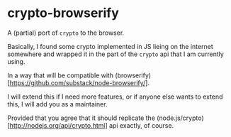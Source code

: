 # crypto-browserify

A (partial) port of `crypto` to the browser.

Basically, I found some crypto implemented in JS lieing on the internet somewhere
and wrapped it in the part of the `crypto` api that I am currently using.

In a way that will be compatible with (browserify)[https://github.com/substack/node-browserify/].

I will extend this if I need more features, or if anyone else wants to extend this,
I will add you as a maintainer.

Provided that you agree that it should replicate the (node.js/crypto)[http://nodejs.org/api/crypto.html] api exactly, of course.

